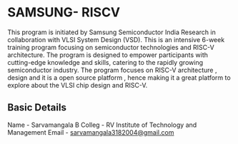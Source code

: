 # SAMSUNG- RISCV

This program is initiated by Samsung Semiconductor India Research in collaboration with VLSI System Design (VSD). This is an intensive 6-week training program focusing on semiconductor technologies and RISC-V architecture. The program is designed to empower participants with cutting-edge knowledge and skills, catering to the rapidly growing semiconductor industry. The program focuses on RISC-V architecture , design and it is a open source platform , hence making it a great platform to explore about the VLSI chip design and RISC-V. 

## Basic Details 
Name - Sarvamangala B 
Colleg - RV Institute of Technology and Management
Email - sarvamangala3182004@gmail.com



